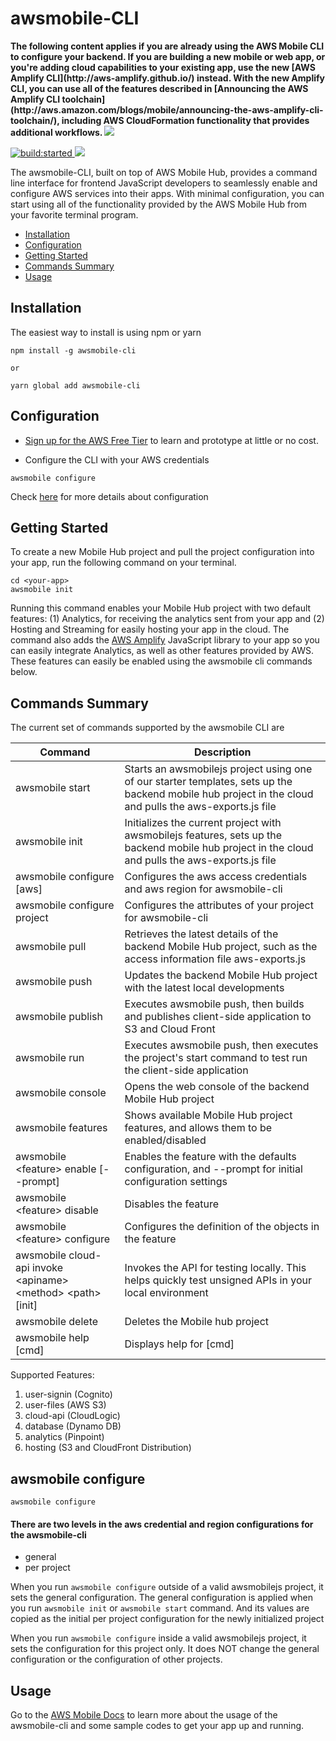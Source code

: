 # awsmobile-CLI
<strong>
The following content applies if you are already using the AWS Mobile CLI to configure your backend. If you are building a new mobile or web app, or you're adding cloud capabilities to your existing app, use the new [AWS Amplify CLI](http://aws-amplify.github.io/) instead. With the new Amplify CLI, you can use all of the features described in [Announcing the AWS Amplify CLI toolchain](http://aws.amazon.com/blogs/mobile/announcing-the-aws-amplify-cli-toolchain/), including AWS CloudFormation functionality that provides additional workflows.
</strong>

<a href="https://nodei.co/npm/awsmobile-cli/">
  <img src="https://nodei.co/npm/awsmobile-cli.svg?downloads=true&downloadRank=true&stars=true">
</a>

<p>
  <a href="https://travis-ci.org/aws/awsmobile-cli">
    <img src="https://travis-ci.org/aws/awsmobile-cli.svg?branch=master" alt="build:started">
  </a>

  <a href="https://codecov.io/gh/aws/awsmobile-cli">
    <img src="https://codecov.io/gh/aws/awsmobile-cli/branch/master/graph/badge.svg" />
  </a>
</p>

The awsmobile-CLI, built on top of AWS Mobile Hub, provides a command line interface for frontend JavaScript developers to seamlessly enable and configure AWS services into their apps. With minimal configuration, you can start using all of the functionality provided by the AWS Mobile Hub from your favorite terminal program.

* [Installation](#installation)
* [Configuration](#configuration)
* [Getting Started](#getting-started)
* [Commands Summary](#commands-summary)
* [Usage](#usage)


## Installation

The easiest way to install is using npm or yarn

```
npm install -g awsmobile-cli

or

yarn global add awsmobile-cli
```

## Configuration

* [Sign up for the AWS Free Tier](https://aws.amazon.com/free/) to learn and prototype at little or no cost.

* Configure the CLI with your AWS credentials

```
awsmobile configure
```

Check [here](#awsmobile-configure) for more details about configuration

## Getting Started

To create a new Mobile Hub project and pull the project configuration into your app, run the following command on your terminal.

```
cd <your-app>
awsmobile init
```

Running this command enables your Mobile Hub project with two default features: (1) Analytics, for receiving the analytics sent from your app and (2) Hosting and Streaming for easily hosting your app in the cloud. The command also adds the [AWS Amplify](https://github.com/aws/aws-amplify#aws-amplify) JavaScript library to your app so you can easily integrate Analytics, as well as other features provided by AWS. These features can easily be enabled using the awsmobile cli commands below.

## Commands Summary

The current set of commands supported by the awsmobile CLI are

| Command              | Description |
| --- | --- |
| awsmobile start | Starts an awsmobilejs project using one of our starter templates, sets up the backend mobile hub project in the cloud and pulls the aws-exports.js file |
| awsmobile init | Initializes the current project with awsmobilejs features, sets up the backend mobile hub project in the cloud and pulls the aws-exports.js file |
| awsmobile configure [aws] | Configures the aws access credentials and aws region for awsmobile-cli |
| awsmobile configure project | Configures the attributes of your project for awsmobile-cli |
| awsmobile pull | Retrieves the latest details of the backend Mobile Hub project, such as the access information file aws-exports.js |
| awsmobile push | Updates the backend Mobile Hub project with the latest local developments |
| awsmobile publish | Executes awsmobile push, then builds and publishes client-side application to S3 and Cloud Front |
| awsmobile run | Executes awsmobile push, then executes the project's start command to test run the client-side application |
| awsmobile console | Opens the web console of the backend Mobile Hub project |
| awsmobile features | Shows available Mobile Hub project features, and allows them to be enabled/disabled |
| awsmobile \<feature\> enable  [--prompt] | Enables the feature with the defaults configuration, and --prompt for initial configuration settings |
| awsmobile \<feature\> disable | Disables the feature |
| awsmobile \<feature\> configure | Configures the definition of the objects in the feature |
| awsmobile cloud-api invoke \<apiname\> \<method\> \<path\> [init] | Invokes the API for testing locally. This helps quickly test unsigned APIs in your local environment |
| awsmobile delete | Deletes the Mobile hub project |
| awsmobile help [cmd] | Displays help for [cmd] |


Supported Features:
1. user-signin (Cognito)
2. user-files (AWS S3)
3. cloud-api (CloudLogic)
4. database (Dynamo DB)
5. analytics (Pinpoint)
6. hosting (S3 and CloudFront Distribution)

## awsmobile configure

```
awsmobile configure
```

#### There are two levels in the aws credential and region configurations for the awsmobile-cli
- general
- per project

When you run `awsmobile configure` outside of a valid awsmobilejs project, it sets the general configuration. The general configuration is applied when you run `awsmobile init` or `awsmobile start` command. And its values are copied as the initial per project configuration for the newly initialized project

When you run `awsmobile configure` inside a valid awsmobilejs project, it sets the configuration for this project only. It does NOT change the general configuration or the configuration of other projects.

## Usage

Go to the [AWS Mobile Docs](https://docs.aws.amazon.com/aws-mobile/latest/developerguide/aws-mobile-cli-reference.html) to learn more about the usage of the awsmobile-cli and some sample codes to get your app up and running.  
